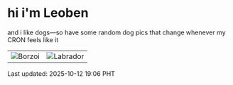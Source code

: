 # hi i'm Leoben

and i like dogs—so have some random dog pics that change whenever my CRON feels like it

|  |  |
|--------|----------|
| ![Borzoi](https://random-dog-vercel.vercel.app/api/random-borzoi?v=1760267206) | ![Labrador](https://random-dog-vercel.vercel.app/api/random-labrador?v=1760267206) |

Last updated: 2025-10-12 19:06 PHT
